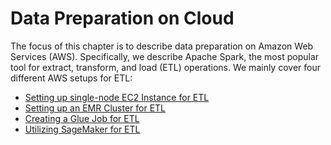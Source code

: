 # Data Preparation on Cloud

The focus of this chapter is to describe data preparation on Amazon Web Services (AWS). Specifically, we describe Apache Spark, the most popular tool for extract, transform, and load (ETL) operations. We mainly cover four different AWS setups for ETL:

* [Setting up single-node EC2 Instance for ETL](./ec2)
* [Setting up an EMR Cluster for ETL](./emr)
* [Creating a Glue Job for ETL](./glue)
* [Utilizing SageMaker for ETL](./sagemaker)

